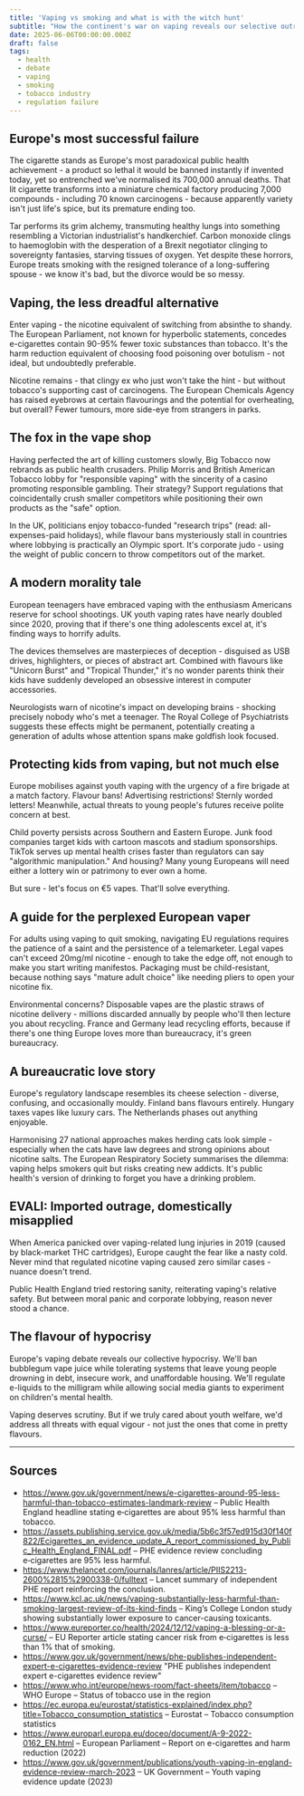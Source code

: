 ```yaml
---
title: 'Vaping vs smoking and what is with the witch hunt'
subtitle: "How the continent's war on vaping reveals our selective outrage"
date: 2025-06-06T00:00:00.000Z
draft: false
tags: 
  - health
  - debate
  - vaping
  - smoking
  - tobacco industry
  - regulation failure
---
```


## Europe's most successful failure  

The cigarette stands as Europe's most paradoxical public health achievement - a product so lethal it would be banned instantly if invented today, yet so entrenched we've normalised its 700,000 annual deaths. That lit cigarette transforms into a miniature chemical factory producing 7,000 compounds - including 70 known carcinogens - because apparently variety isn't just life's spice, but its premature ending too.  

Tar performs its grim alchemy, transmuting healthy lungs into something resembling a Victorian industrialist's handkerchief. Carbon monoxide clings to haemoglobin with the desperation of a Brexit negotiator clinging to sovereignty fantasies, starving tissues of oxygen. Yet despite these horrors, Europe treats smoking with the resigned tolerance of a long-suffering spouse - we know it's bad, but the divorce would be so messy.  

## Vaping, the less dreadful alternative  

Enter vaping - the nicotine equivalent of switching from absinthe to shandy. The European Parliament, not known for hyperbolic statements, concedes e-cigarettes contain 90-95% fewer toxic substances than tobacco. It's the harm reduction equivalent of choosing food poisoning over botulism - not ideal, but undoubtedly preferable.  

Nicotine remains - that clingy ex who just won't take the hint - but without tobacco's supporting cast of carcinogens. The European Chemicals Agency has raised eyebrows at certain flavourings and the potential for overheating, but overall? Fewer tumours, more side-eye from strangers in parks.  

## The fox in the vape shop  

Having perfected the art of killing customers slowly, Big Tobacco now rebrands as public health crusaders. Philip Morris and British American Tobacco lobby for "responsible vaping" with the sincerity of a casino promoting responsible gambling. Their strategy? Support regulations that coincidentally crush smaller competitors while positioning their own products as the "safe" option.  

In the UK, politicians enjoy tobacco-funded "research trips" (read: all-expenses-paid holidays), while flavour bans mysteriously stall in countries where lobbying is practically an Olympic sport. It's corporate judo - using the weight of public concern to throw competitors out of the market.  

## A modern morality tale  

European teenagers have embraced vaping with the enthusiasm Americans reserve for school shootings. UK youth vaping rates have nearly doubled since 2020, proving that if there's one thing adolescents excel at, it's finding ways to horrify adults.  

The devices themselves are masterpieces of deception - disguised as USB drives, highlighters, or pieces of abstract art. Combined with flavours like "Unicorn Burst" and "Tropical Thunder," it's no wonder parents think their kids have suddenly developed an obsessive interest in computer accessories.  

Neurologists warn of nicotine's impact on developing brains - shocking precisely nobody who's met a teenager. The Royal College of Psychiatrists suggests these effects might be permanent, potentially creating a generation of adults whose attention spans make goldfish look focused.  

## Protecting kids from vaping, but not much else  

Europe mobilises against youth vaping with the urgency of a fire brigade at a match factory. Flavour bans! Advertising restrictions! Sternly worded letters! Meanwhile, actual threats to young people's futures receive polite concern at best.  

Child poverty persists across Southern and Eastern Europe. Junk food companies target kids with cartoon mascots and stadium sponsorships. TikTok serves up mental health crises faster than regulators can say "algorithmic manipulation." And housing? Many young Europeans will need either a lottery win or patrimony to ever own a home.  

But sure - let's focus on €5 vapes. That'll solve everything.  

## A guide for the perplexed European vaper  

For adults using vaping to quit smoking, navigating EU regulations requires the patience of a saint and the persistence of a telemarketer. Legal vapes can't exceed 20mg/ml nicotine - enough to take the edge off, not enough to make you start writing manifestos. Packaging must be child-resistant, because nothing says "mature adult choice" like needing pliers to open your nicotine fix.  

Environmental concerns? Disposable vapes are the plastic straws of nicotine delivery - millions discarded annually by people who'll then lecture you about recycling. France and Germany lead recycling efforts, because if there's one thing Europe loves more than bureaucracy, it's green bureaucracy.  

## A bureaucratic love story  

Europe's regulatory landscape resembles its cheese selection - diverse, confusing, and occasionally mouldy. Finland bans flavours entirely. Hungary taxes vapes like luxury cars. The Netherlands phases out anything enjoyable.  

Harmonising 27 national approaches makes herding cats look simple - especially when the cats have law degrees and strong opinions about nicotine salts. The European Respiratory Society summarises the dilemma: vaping helps smokers quit but risks creating new addicts. It's public health's version of drinking to forget you have a drinking problem.  

## EVALI: Imported outrage, domestically misapplied  

When America panicked over vaping-related lung injuries in 2019 (caused by black-market THC cartridges), Europe caught the fear like a nasty cold. Never mind that regulated nicotine vaping caused zero similar cases - nuance doesn't trend.  

Public Health England tried restoring sanity, reiterating vaping's relative safety. But between moral panic and corporate lobbying, reason never stood a chance.  

## The flavour of hypocrisy  

Europe's vaping debate reveals our collective hypocrisy. We'll ban bubblegum vape juice while tolerating systems that leave young people drowning in debt, insecure work, and unaffordable housing. We'll regulate e-liquids to the milligram while allowing social media giants to experiment on children's mental health.  

Vaping deserves scrutiny. But if we truly cared about youth welfare, we'd address all threats with equal vigour - not just the ones that come in pretty flavours.  

---

## Sources

* https://www.gov.uk/government/news/e-cigarettes-around-95-less-harmful-than-tobacco-estimates-landmark-review – Public Health England headline stating e‑cigarettes are about 95% less harmful than tobacco.
* https://assets.publishing.service.gov.uk/media/5b6c3f57ed915d30f140f822/Ecigarettes_an_evidence_update_A_report_commissioned_by_Public_Health_England_FINAL.pdf – PHE evidence review concluding e‑cigarettes are 95% less harmful.
* https://www.thelancet.com/journals/lanres/article/PIIS2213-2600%2815%2900338-0/fulltext – Lancet summary of independent PHE report reinforcing the conclusion.
* https://www.kcl.ac.uk/news/vaping-substantially-less-harmful-than-smoking-largest-review-of-its-kind-finds – King’s College London study showing substantially lower exposure to cancer-causing toxicants.
* https://www.eureporter.co/health/2024/12/12/vaping-a-blessing-or-a-curse/ – EU Reporter article stating cancer risk from e‑cigarettes is less than 1% that of smoking.
* https://www.gov.uk/government/news/phe-publishes-independent-expert-e-cigarettes-evidence-review "PHE publishes independent expert e-cigarettes evidence review"
* https://www.who.int/europe/news-room/fact-sheets/item/tobacco – WHO Europe – Status of tobacco use in the region
* https://ec.europa.eu/eurostat/statistics-explained/index.php?title=Tobacco_consumption_statistics – Eurostat – Tobacco consumption statistics
* https://www.europarl.europa.eu/doceo/document/A-9-2022-0162_EN.html – European Parliament – Report on e-cigarettes and harm reduction (2022)
* https://www.gov.uk/government/publications/youth-vaping-in-england-evidence-review-march-2023 – UK Government – Youth vaping evidence update (2023)
